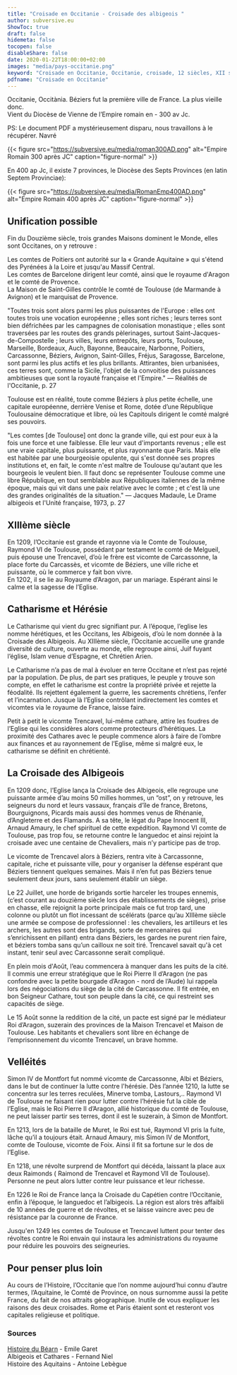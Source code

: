 ```yaml
---
title: "Croisade en Occitanie - Croisade des albigeois "
author: subversive.eu
ShowToc: true
draft: false
hidemeta: false
tocopen: false
disableShare: false
date: 2020-01-22T18:00:00+02:00
images: "media/pays-occitanie.png"
keyword: "Croisade en Occitanie, Occitanie, croisade, 12 siècles, XII siècle, 1200 ans après JC, croisade des albigeois, les cathares, Histoire, cathares, trencavel, cité de carcassonne, cité de béziers, les comptes de Toulouse"
pdfname: "Croisade en Occitanie"
---
```


Occitanie, Occitània. Béziers fut la première ville de France. La plus vieille donc.  
Vient du Diocèse de Vienne de l’Empire romain en - 300 av Jc. 
<!--more-->

PS: Le document PDF a mystérieusement disparu, nous travaillons à le récupérer. Navré

{{< figure src="https://subversive.eu/media/roman300AD.png" alt="Empire Romain 300 après JC" caption="figure-normal" >}}

En 400 ap Jc, il existe 7 provinces, le Diocèse des Septs Provinces (en latin Septem Provinciae):

{{< figure src="https://subversive.eu/media/RomanEmp400AD.png" alt="Empire Romain 400 après JC" caption="figure-normal" >}}

## Unification possible

Fin du Douzième siècle, trois grandes Maisons dominent le Monde, elles sont Occitanes, on y retrouve :

Les comtes de Poitiers ont autorité sur la « Grande Aquitaine » qui s'étend des Pyrénées à la Loire et jusqu'au Massif Central.  
Les comtes de Barcelone dirigent leur comté, ainsi que le royaume d'Aragon et le comté de Provence.  
La Maison de Saint-Gilles contrôle le comté de Toulouse (de Marmande à Avignon) et le marquisat de Provence.

"Toutes trois sont alors parmi les plus puissantes de l'Europe : elles ont toutes trois une vocation européenne ; elles sont riches ; leurs terres sont bien défrichées par les campagnes de colonisation monastique ; elles sont traversées par les routes des grands pèlerinages, surtout Saint-Jacques-de-Compostelle ; leurs villes, leurs entrepôts, leurs ports, Toulouse, Marseille, Bordeaux, Auch, Bayonne, Beaucaire, Narbonne, Poitiers, Carcassonne, Béziers, Avignon, Saint-Gilles, Fréjus, Saragosse, Barcelone, sont parmi les plus actifs et les plus brillants. Attirantes, bien urbanisées, ces terres sont, comme la Sicile, l'objet de la convoitise des puissances ambitieuses que sont la royauté française et l'Empire." — Réalités de l'Occitanie, p. 27

Toulouse est en réalité, toute comme Béziers à plus petite échelle, une capitale européenne, derrière Venise et Rome, dotée d’une République Toulousaine démocratique et libre, où les Capitouls dirigent le comté malgré ses pouvoirs.

"Les comtes [de Toulouse] ont donc la grande ville, qui est pour eux à la fois une force et une faiblesse. Elle leur vaut d'importants revenus ; elle est une vraie capitale, plus puissante, et plus rayonnante que Paris. Mais elle est habitée par une bourgeoisie opulente, qui s'est donnée ses propres institutions et, en fait, le comte n'est maître de Toulouse qu'autant que les bourgeois le veulent bien. Il faut donc se représenter Toulouse comme une libre République, en tout semblable aux Républiques italiennes de la même époque, mais qui vit dans une paix relative avec le comte ; et c'est là une des grandes originalités de la situation." — Jacques Madaule, Le Drame albigeois et l'Unité française, 1973, p. 27

## XIIIème siècle

En 1209, l’Occitanie est grande et rayonne via le Comte de Toulouse, Raymond VI de Toulouse, possédant par testament le comté de Melgueil, puis épouse une Trencavel, d’où le frère est vicomte de Carcassonne, la place forte du Carcassès, et vicomte de Béziers, une ville riche et puissante, où le commerce y fait bon vivre.  
En 1202, il se lie au Royaume d’Aragon, par un mariage. Espérant ainsi le calme et la sagesse de l’Eglise.

## Catharisme et Hérésie

Le Catharisme qui vient du grec signifiant pur. A l’époque, l’eglise les nomme hérétiques, et les Occitans, les Albigeois, d’où le nom donnée à la Croisade des Albigeois.
Au XIIIème siècle, l’Occitanie accueille une grande diversité de culture, ouverte au monde, elle regroupe ainsi, Juif fuyant l’église, Islam venue d’Espagne, et Chrétien Arien.

Le Catharisme n’a pas de mal à évoluer en terre Occitane et n’est pas rejeté par la population. De plus, de part ses pratiques, le peuple y trouve son compte, en effet le catharisme est contre la propriété privée et rejette la féodalité. Ils rejettent également la guerre, les sacrements chrétiens, l’enfer et l’incarnation. Jusque là l’Eglise contrôlant indirectement les comtes et vicomtes via le royaume de France, laisse faire.

Petit à petit le vicomte Trencavel, lui-même cathare, attire les foudres de l’Eglise qui les considères alors comme protecteurs d’hérétiques. La proximité des Cathares avec le peuple commence alors à faire de l’ombre aux finances et au rayonnement de l’Eglise, même si malgré eux, le catharisme se définit en chrétienté. 

## La Croisade des Albigeois

En 1209 donc, l’Eglise lança la Croisade des Albigeois, elle regroupe une puissante armée d’au moins 50 milles hommes, un “ost”, on y retrouve, les seigneurs du nord et leurs vassaux, français d’île de france, Bretons, Bourguignons, Picards mais aussi des hommes venus de Rhénanie, d’Angleterre et des Flamands.  A sa tête, le légat du Pape Innocent III, Arnaud Amaury, le chef spirituel de cette expédition. Raymond VI comte de Toulouse, pas trop fou, se retourne contre le languedoc et ainsi rejoint la croisade avec une centaine de Chevaliers, mais n’y participe pas de trop.

Le vicomte de Trencavel alors à Béziers, rentra vite à Carcassonne, capitale, riche et puissante ville, pour y organiser la défense espérant que Béziers tiennent quelques semaines. Mais il n’en fut pas Béziers tenue seulement deux jours, sans seulement établir un siège.

Le 22 Juillet, une horde de brigands sortie harceler les troupes ennemis, (c’est courant au douzième siècle lors des établissements de sièges), prise en chasse, elle rejoignit la porte principale mais ce fut trop tard, une colonne ou plutôt un flot incessant de scélérats (parce qu’au XIIIème siècle une armée se compose de professionnel : les chevaliers, les artilleurs et les archers, les autres sont des brigands, sorte de mercenaires qui s’enrichissent en pillant)  entra dans Béziers, les gardes ne purent rien faire, et béziers tomba sans qu’un cailloux ne soit tiré. Trencavel savait qu'à cet instant, tenir seul avec Carcassonne serait compliqué.

En plein mois d'Août, l’eau commencera à manquer dans les puits de la cité. Il commis une erreur stratégique que le Roi Pierre II d’Aragon (ne pas confondre avec la petite bourgade d’Aragon - nord de l’Aude) lui rappela lors des négociations du siège de la cité de Carcassonne. Il fit entrée, en bon Seigneur Cathare, tout son peuple dans la cité, ce qui restreint ses capacités de siège.

Le 15 Août sonne la reddition de la cité, un pacte est signé par le médiateur Roi d’Aragon, suzerain des provinces de la Maison Trencavel et Maison de Toulouse. Les habitants et chevaliers sont libre en échange de l’emprisonnement du vicomte Trencavel, un brave homme.

## Velléités

Simon IV de Montfort fut nommé vicomte de Carcassonne, Albi et Béziers, dans le but de continuer la lutte contre l'hérésie. Dès l’année 1210, la lutte se concentra sur les terres reculées, Minerve tomba, Lastours,.. Raymond VI de Toulouse ne faisant rien pour lutter contre l’hérésie fut la cible de l’Eglise, mais le Roi Pierre II d’Aragon, allié historique du comté de Toulouse, ne peut laisser partir ses terres, dont il est le suzerain, à Simon de Montfort.

En 1213, lors de la bataille de Muret, le Roi est tué, Raymond VI pris la fuite, lâche qu’il a toujours était. Arnaud Amaury, mis Simon IV de  Montfort, comte de Toulouse, vicomte de Foix. Ainsi il fit sa fortune sur le dos de l’Eglise.

En 1218, une révolte surprend de Montfort qui décéda, laissant la place aux deux  Raimonds ( Raimond de Trencavel et Raymond VII de Toulouse). Personne ne peut alors lutter contre leur puissance et leur richesse.

En 1226 le Roi de France lança la Croisade du Capétien contre l’Occitanie, enfin à l’époque, le languedoc et l’albigeois. La région est alors très affaibli de 10 années de guerre et de révoltes, et se laisse vaincre avec peu de résistance par la couronne de France.

Jusqu'en 1249 les comtes de Toulouse et Trencavel luttent pour tenter des révoltes contre le Roi envain qui instaura les administrations du royaume pour réduire les pouvoirs des seigneuries.

## Pour penser plus loin

Au cours de l’Histoire, l’Occitanie que l’on nomme aujourd’hui connu d’autre termes, l’Aquitaine, le Comté de Province, on nous surnomme aussi la petite France, du fait de nos attraits géographique. Inutile de vous expliquer les raisons des deux croisades. Rome et Paris étaient sont et resteront vos capitales religieuse et politique. 

### Sources

[Histoire du Béarn](https://gallica.bnf.fr/ark:/12148/bpt6k5772863h/f19.image) - Emile Garet  
Albigeois et Cathares - Fernand Niel  
Histoire des Aquitains - Antoine Lebègue

